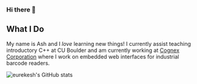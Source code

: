 ### Hi there 👋

## What I Do
My name is Ash and I *love* learning new things! I currently assist teaching introductory C++ at CU Boulder and am currently working at [Cognex Corporation](https://www.cognex.com/) where I work on embedded web interfaces for industrial barcode readers.

![eurekesh's GitHub stats](https://github-readme-stats.vercel.app/api?username=eurekesh&show_icons=true&theme=radical)
<!--
**eurekesh/eurekesh** is a ✨ _special_ ✨ repository because its `README.md` (this file) appears on your GitHub profile.

Here are some ideas to get you started:

- 🔭 I’m currently working on ...
- 🌱 I’m currently learning ...
- 👯 I’m looking to collaborate on ...
- 🤔 I’m looking for help with ...
- 💬 Ask me about ...
- 📫 How to reach me: ...
- 😄 Pronouns: ...
- ⚡ Fun fact: ...
-->
